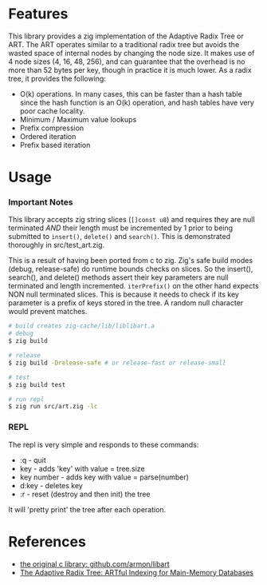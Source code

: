 # Features
This library provides a zig implementation of the Adaptive Radix Tree or ART. The ART operates similar to a traditional radix tree but avoids the wasted space of internal nodes by changing the node size. It makes use of 4 node sizes (4, 16, 48, 256), and can guarantee that the overhead is no more than 52 bytes per key, though in practice it is much lower.
As a radix tree, it provides the following:

  -  O(k) operations. In many cases, this can be faster than a hash table since the hash function is an O(k) operation, and hash tables have very poor cache locality.
  -  Minimum / Maximum value lookups
  -  Prefix compression
  -  Ordered iteration
  -  Prefix based iteration

# Usage 

### **Important Notes**
This library accepts zig string slices (`[]const u8`) and requires they are null terminated _AND_ their length must be incremented by 1 prior to being submitted to `insert()`, `delete()` and `search()`.  This is demonstrated thoroughly in src/test_art.zig.  

This is a result of having been ported from c to zig. Zig's safe build modes (debug, release-safe) do runtime bounds checks on slices.  So the insert(), search(), and delete() methods assert their key parameters are null terminated and length incremented.  `iterPrefix()` on the other hand expects NON null terminated slices. This is because it needs to check if its key parameter is a prefix of keys stored in the tree.  A random null character would prevent matches.

```sh
# build creates zig-cache/lib/liblibart.a
# debug
$ zig build 

# release
$ zig build -Drelease-safe # or release-fast or release-small

# test
$ zig build test

# run repl
$ zig run src/art.zig -lc
```

### REPL
The repl is very simple and responds to these commands:
- :q - quit
- key - adds 'key' with value = tree.size
- key number - adds key with value = parse(number)
- d:key - deletes key
- :r - reset (destroy and then init) the tree

It will 'pretty print' the tree after each operation.

# References
- [the original c library: github.com/armon/libart](https://github.com/armon/libart)
- [The Adaptive Radix Tree: ARTful Indexing for Main-Memory Databases](http://www-db.in.tum.de/~leis/papers/ART.pdf)
